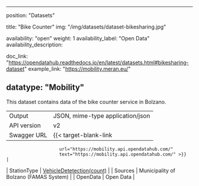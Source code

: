 <!--
SPDX-FileCopyrightText: NOI Techpark <digital@noi.bz.it>

SPDX-License-Identifier: CC0-1.0
-->

---
position: "Datasets"

title: "Bike Counter"
img: "/img/datasets/dataset-bikesharing.jpg"

availability: "open"
weight: 1
availability_label: "Open Data"
availability_description: 

doc_link: "https://opendatahub.readthedocs.io/en/latest/datasets.html#bikesharing-dataset"
example_link: "https://mobility.meran.eu/"

datatype: "Mobility"
---

This dataset contains  data of the bike counter service in Bolzano.


|             |                                                                                                                                                                                                                                                   |
| :---------- | ------------------------------------------------------------------------------------------------------------------------------------------------------------------------------------------------------------------------------------------------- |
| Output      | JSON, mime-type application/json                                                                                                                                                                                                                  |
| API version | v2                                                                                                                                                                                                                                                |
| Swagger URL | {{< target-blank-link
                        url="https://mobility.api.opendatahub.com/"
                        text="https://mobility.api.opendatahub.com/" >}}                                                                                                                                                                                                           |
| StationType | [VehicleDetetection(count)](https://mobility.api.opendatahub.com/v2/flat%2Cnode/BikeCounter/%2A/latest?limit=200&offset=0&shownull=false&distinct=true&timezone=UTC)  |
| Sources     | Municipality of Bolzano (FAMAS System)                                                                                                                                                                           |
| OpenData    | Open Data                                                                                                                                                                                                                                         |
